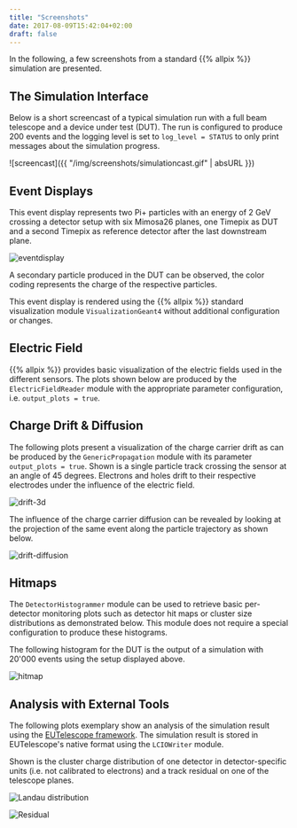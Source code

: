```yaml
---
title: "Screenshots"
date: 2017-08-09T15:42:04+02:00
draft: false
---
```


In the following, a few screenshots from a standard {{% allpix %}} simulation are presented.

## The Simulation Interface

Below is a short screencast of a typical simulation run with a full beam telescope and a device under test (DUT). The run is configured to produce 200 events and the logging level is set to `log_level = STATUS` to only print messages about the simulation progress.

![screencast]({{ "/img/screenshots/simulationcast.gif" | absURL }})

## Event Displays

This event display represents two Pi+ particles with an energy of 2 GeV crossing a detector setup with six Mimosa26 planes, one Timepix as DUT and a second Timepix as reference detector after the last downstream plane.

![eventdisplay](img/screenshots/eventdisplay.png)

A secondary particle produced in the DUT can be observed, the color coding represents the charge of the respective particles.

This event display is rendered using the {{% allpix %}} standard visualization module `VisualizationGeant4` without additional configuration or changes.


## Electric Field

{{% allpix %}} provides basic visualization of the electric fields used in the different sensors. The plots shown below are produced by the `ElectricFieldReader` module with the appropriate parameter configuration, i.e. `output_plots = true`.


## Charge Drift & Diffusion

The following plots present a visualization of the charge carrier drift as can be produced by the `GenericPropagation` module with its parameter `output_plots = true`. Shown is a single particle track crossing the sensor at an angle of 45 degrees. Electrons and holes drift to their respective electrodes under the influence of the electric field.

![drift-3d](img/screenshots/eh-drift-3d.png)

The influence of the charge carrier diffusion can be revealed by looking at the projection of the same event along the particle trajectory as shown below.

![drift-diffusion](img/screenshots/eh-pairs-drift.png)

## Hitmaps

The `DetectorHistogrammer` module can be used to retrieve basic per-detector monitoring plots such as detector hit maps or cluster size distributions as demonstrated below. This module does not require a special configuration to produce these histograms.

The following histogram for the DUT is the output of a simulation with 20'000 events using the setup displayed above.

![hitmap](img/screenshots/hitmap.png)

## Analysis with External Tools

The following plots exemplary show an analysis of the simulation result using the [EUTelescope framework](http://eutelescope.web.cern.ch/). The simulation result is stored in EUTelescope's native format using the `LCIOWriter` module.

Shown is the cluster charge distribution of one detector in detector-specific units (i.e. not calibrated to electrons) and a track residual on one of the telescope planes.

![Landau distribution](img/screenshots/eutel_landau.png)

![Residual](img/screenshots/eutel_residual_x.png)
